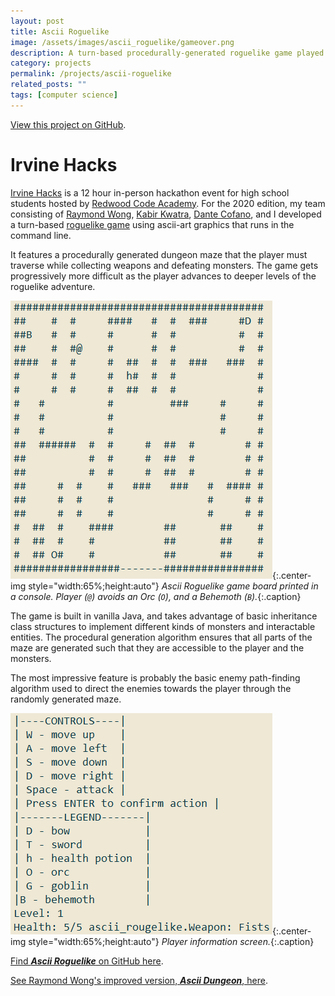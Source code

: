 ```yaml
---
layout: post
title: Ascii Roguelike
image: /assets/images/ascii_roguelike/gameover.png
description: A turn-based procedurally-generated roguelike game played in a terminal for Irvine Hacks 2020
category: projects
permalink: /projects/ascii-roguelike
related_posts: ""
tags: [computer science]
---
```

[View this project on GitHub](https://github.com/irvinehacks2019/ascii_roguelike).

# Irvine Hacks

[Irvine Hacks](https://irvine-hacks-9612.devpost.com/) is a 12 hour in-person hackathon event for high school students hosted by [Redwood Code Academy](https://redwoodcodeacademy.com/). For the 2020 edition, my team consisting of [Raymond Wong](https://github.com/Raymond-exe), [Kabir Kwatra](https://github.com/Kab1r), [Dante Cofano](https://github.com/dantecofano), and I developed a turn-based [roguelike game](https://en.wikipedia.org/wiki/Roguelike) using ascii-art graphics that runs in the command line.

It features a procedurally generated dungeon maze that the player must traverse while collecting weapons and defeating monsters. The game gets progressively more difficult as the player advances to deeper levels of the roguelike adventure.

![Game Board](/assets/images/ascii_roguelike/game1.png){:.center-img style="width:65%;height:auto"}
*Ascii Roguelike game board printed in a console. Player (`@`) avoids an Orc (`O`), and a Behemoth (`B`).*{:.caption}

The game is built in vanilla Java, and takes advantage of basic inheritance class structures to implement different kinds of monsters and interactable entities. The procedural generation algorithm ensures that all parts of the maze are generated such that they are accessible to the player and the monsters.

The most impressive feature is probably the basic enemy path-finding algorithm used to direct the enemies towards the player through the randomly generated maze.

![Game Board](/assets/images/ascii_roguelike/game2.png){:.center-img style="width:65%;height:auto"}
*Player information screen.*{:.caption}

[Find ***Ascii Roguelike*** on GitHub here](https://github.com/irvinehacks2019/ascii_roguelike).

[See Raymond Wong's improved version, ***Ascii Dungeon***, here](https://github.com/Raymond-exe/Ascii-Dungeon).